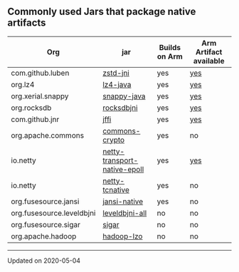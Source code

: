 ## Commonly used Jars that package native artifacts

Org  | jar  | Builds on Arm | Arm Artifact available
-----|------|---------------|--------------------
com.github.luben | [zstd-jni](https://github.com/luben/zstd-jni) | yes | [yes](https://mvnrepository.com/artifact/com.github.luben/zstd-jni)
org.lz4 | [lz4-java](https://github.com/lz4/lz4-java) | yes | [yes](https://mvnrepository.com/artifact/org.lz4/lz4-java)
org.xerial.snappy | [snappy-java](https://github.com/xerial/snappy-java) | yes | [yes](https://mvnrepository.com/artifact/org.xerial.snappy/snappy-java)
org.rocksdb | [rocksdbjni](https://github.com/facebook/rocksdb/tree/master/java) | yes | [yes](https://mvnrepository.com/artifact/org.rocksdb/rocksdbjni)
com.github.jnr | [jffi](https://github.com/jnr/jffi) | yes | [yes](https://mvnrepository.com/artifact/com.github.jnr/jffi)
org.apache.commons | [commons-crypto](https://github.com/apache/commons-crypto) | yes | no
io.netty | [netty-transport-native-epoll](https://github.com/netty/netty) | yes | [yes](https://mvnrepository.com/artifact/io.netty/netty-transport-native-epoll)
io.netty | [netty-tcnative](https://github.com/netty/netty-tcnative) | yes | no
org.fusesource.jansi | [jansi-native](https://github.com/fusesource/jansi-native) | yes | no
org.fusesource.leveldbjni | [leveldbjni-all](https://github.com/fusesource/leveldbjni) | no | no
org.fusesource.sigar | [sigar](https://github.com/hyperic/sigar) | no | no
org.apache.hadoop | [hadoop-lzo](https://github.com/twitter/hadoop-lzo) | no | no

---
Updated on 2020-05-04
